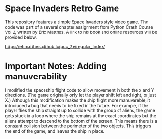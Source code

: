# Space Invaders Retro Game
This repository features a simple Space Invaders style video game. The code was part of a several chapter assignment from Python Crash Course Vol 2, 
written by Eric Matthes. A link to his book and online resources will be provided below.

https://ehmatthes.github.io/pcc_2e/regular_index/

# Important Notes: Adding manuverability
I modified the spaceship flight code to allow movement in both the x and Y directions. (The game originally only let the player shift left and right, or just X.) 
Although this modification makes the ship flight more manuvareble, it introduced a bug that needs to be fixed in the future. For example, if the player 
flies the ship straight up to collide with the group of aliens, the game gets stuck in a loop where the ship remains at the exact coordinates but the aliens
attempt to descend to the bottom of the screen. This means there is a constant collision between the perimeter of the two objects. This triggers the end of the 
game, and leaves the ship in place.



